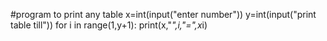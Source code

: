 #program to print any table
x=int(input("enter number"))
y=int(input("print table till"))
for i in range(1,y+1):
       print(x,"*",i,"=",x*i)
       
